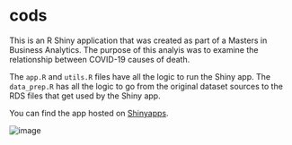 # cods

This is an R Shiny application that was created as part of a Masters in Business Analytics. The purpose of this analyis was to examine the relationship between COVID-19 causes of death. 

The `app.R` and `utils.R` files have all the logic to run the Shiny app. The `data_prep.R` has all the logic to go from the original dataset sources to the RDS files that get used by the Shiny app.

You can find the app hosted on [Shinyapps](https://broller.shinyapps.io/cods/). 

![image](https://github.com/rollerb/change-reserves/assets/2107385/55ccd80c-3c54-4d32-9bd7-e3ae07fbc342)

